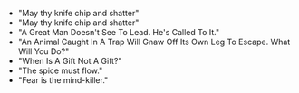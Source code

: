 * "May thy knife chip and shatter"
* "May thy knife chip and shatter"
* "A Great Man Doesn't See To Lead. He's Called To It."
* "An Animal Caught In A Trap Will Gnaw Off Its Own Leg To Escape. What Will You Do?"
* "When Is A Gift Not A Gift?"
* "The spice must flow."
* "Fear is the mind-killer."
